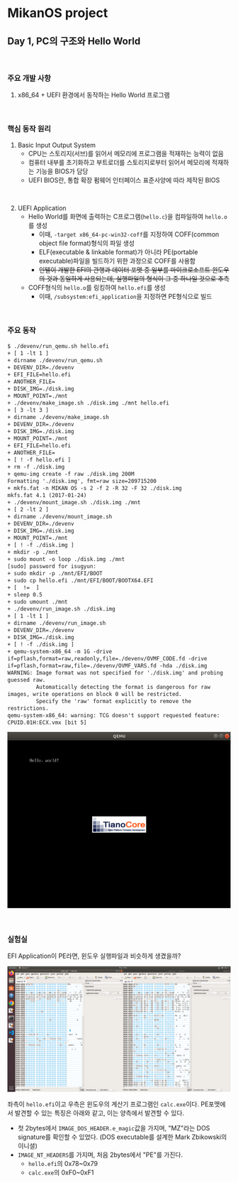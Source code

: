 # MikanOS project
## Day 1, PC의 구조와 Hello World
<br>

### 주요 개발 사항
1. x86_64 + UEFI 환경에서 동작하는 Hello World 프로그램

<br>

### 핵심 동작 원리
1. Basic Input Output System
   - CPU는 스토리지(서브)를 읽어서 메모리에 프로그램을 적재하는 능력이 없음
   - 컴퓨터 내부를 초기화하고 부트로더를 스토리지로부터 읽어서 메모리에 적재하는 기능을 BIOS가 담당
   - UEFI BIOS란, 통합 확장 펌웨어 인터페이스 표준사양에 따라 제작된 BIOS


<br>

2. UEFI Application
   - Hello World를 화면에 출력하는 C프로그램(`hello.c`)을 컴파일하여 `hello.o`를 생성
     - 이때, `-target x86_64-pc-win32-coff`를 지정하여 COFF(common object file format)형식의 파일 생성
     - ELF(executable & linkable format)가 아니라 PE(portable executable)파일을 빌드하기 위한 과정으로 COFF를 사용함
     - ~~인텔이 개발한 EFI의 관행과 데이터 포맷 중 일부를 마이크로소프트 윈도우의 것과 동일하게 사용되는데, 실행파일의 형식이 그 중 하나일 것으로 추측~~
   - COFF형식의 `hello.o`를 링킹하여 `hello.efi`를 생성
     - 이때, `/subsystem:efi_application`을 지정하면 PE형식으로 빌드

<br>

### 주요 동작
```
$ ./devenv/run_qemu.sh hello.efi
+ [ 1 -lt 1 ]
+ dirname ./devenv/run_qemu.sh
+ DEVENV_DIR=./devenv
+ EFI_FILE=hello.efi
+ ANOTHER_FILE=
+ DISK_IMG=./disk.img
+ MOUNT_POINT=./mnt
+ ./devenv/make_image.sh ./disk.img ./mnt hello.efi
+ [ 3 -lt 3 ]
+ dirname ./devenv/make_image.sh
+ DEVENV_DIR=./devenv
+ DISK_IMG=./disk.img
+ MOUNT_POINT=./mnt
+ EFI_FILE=hello.efi
+ ANOTHER_FILE=
+ [ ! -f hello.efi ]
+ rm -f ./disk.img
+ qemu-img create -f raw ./disk.img 200M
Formatting './disk.img', fmt=raw size=209715200
+ mkfs.fat -n MIKAN OS -s 2 -f 2 -R 32 -F 32 ./disk.img
mkfs.fat 4.1 (2017-01-24)
+ ./devenv/mount_image.sh ./disk.img ./mnt
+ [ 2 -lt 2 ]
+ dirname ./devenv/mount_image.sh
+ DEVENV_DIR=./devenv
+ DISK_IMG=./disk.img
+ MOUNT_POINT=./mnt
+ [ ! -f ./disk.img ]
+ mkdir -p ./mnt
+ sudo mount -o loop ./disk.img ./mnt
[sudo] password for isugyun: 
+ sudo mkdir -p ./mnt/EFI/BOOT
+ sudo cp hello.efi ./mnt/EFI/BOOT/BOOTX64.EFI
+ [  !=  ]
+ sleep 0.5
+ sudo umount ./mnt
+ ./devenv/run_image.sh ./disk.img
+ [ 1 -lt 1 ]
+ dirname ./devenv/run_image.sh
+ DEVENV_DIR=./devenv
+ DISK_IMG=./disk.img
+ [ ! -f ./disk.img ]
+ qemu-system-x86_64 -m 1G -drive if=pflash,format=raw,readonly,file=./devenv/OVMF_CODE.fd -drive if=pflash,format=raw,file=./devenv/OVMF_VARS.fd -hda ./disk.img
WARNING: Image format was not specified for './disk.img' and probing guessed raw.
         Automatically detecting the format is dangerous for raw images, write operations on block 0 will be restricted.
         Specify the 'raw' format explicitly to remove the restrictions.
qemu-system-x86_64: warning: TCG doesn't support requested feature: CPUID.01H:ECX.vmx [bit 5]

```

![핵심 동작 원리-1](./img/1-1.png)

<br>

### 실험실
EFI Application이 PE라면, 윈도우 실행파일과 비슷하게 생겼을까? 

![실험실-1](./img/1-2.png)

좌측이 `hello.efi`이고 우측은 윈도우의 계산기 프로그램인 `calc.exe`이다. PE포맷에서 발견할 수 있는 특징은 아래와 같고, 이는 양측에서 발견할 수 있다.

- 첫 2bytes에서 `IMAGE_DOS_HEADER.e_magic`값을 가지며, "MZ"라는 DOS signature를 확인할 수 있었다. (DOS executable를 설계한 Mark Zbikowski의 이니셜)
- `IMAGE_NT_HEADERS`를 가지며, 처음 2bytes에서 "PE"를 가진다.
  - `hello.efi`의 0x78~0x79
  - `calc.exe`의 0xF0~0xF1

